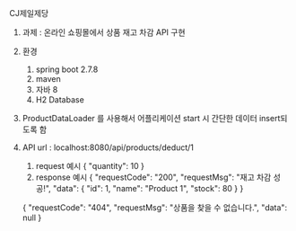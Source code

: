 CJ제일제당 
1. 과제 : 온라인 쇼핑몰에서 상품 재고 차감 API 구현
2. 환경
   1) spring boot 2.7.8
   2) maven
   3) 자바 8
   4) H2 Database
3. ProductDataLoader 를 사용해서 어플리케이션 start 시 간단한 데이터 insert되도록 함
4. API url : localhost:8080/api/products/deduct/1
   1) request 예시 
      {
        "quantity": 10
      }
   2) response 예시
      {
          "requestCode": "200",
          "requestMsg": "재고 차감 성공!",
          "data": {
              "id": 1,
              "name": "Product 1",
              "stock": 80
          }
   }

   {
       "requestCode": "404",
       "requestMsg": "상품을 찾을 수 없습니다.",
       "data": null
   }

  
